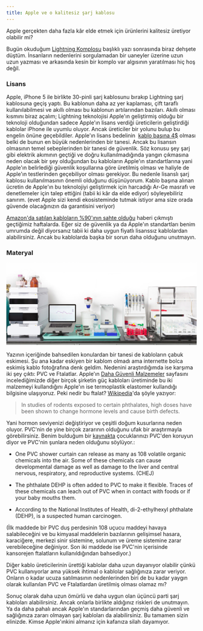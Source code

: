 ```yaml
---
title: Apple ve o kalitesiz şarj kablosu
---
```


Apple gerçekten daha fazla kâr elde etmek için ürünlerini kalitesiz üretiyor olabilir mi?

Bugün okuduğum 
[Lightning Komplosu](https://medium.com/turkce/apple-lightning-komplosu-94b83a3f526d) başlıklı yazı sonrasında biraz dehşete düştüm. İnsanların nedenlerini sorgulamadan bir uaneyler üzerine uzun uzun yazması ve arkasında kesin bir komplo var algısının yaratılması hiç hoş değil.

### Lisans

Apple, iPhone 5 ile birlikte 30-pinli şarj kablosunu bırakıp Lightning şarj kablosuna geçiş yaptı. Bu kablonun daha az yer kaplaması, çift taraflı kullanılabilmesi ve akıllı olması bu kablonun artılarından bazıları. Akıllı olması kısmını biraz açalım; Lightning teknolojisi Apple'ın geliştirmiş olduğu bir teknoloji olduğundan sadece Apple'ın lisans verdiği üreticilerin geliştirdiği kablolar iPhone ile uyumlu oluyor. Ancak üreticiler bir yolunu bulup bu engelin önüne geçebildiler. Apple'ın lisans bedelinin 
[kablo başına 4$](https://www.quora.com/Apple-company/What-is-the-royalty-Apple-charges-for-devices-which-use-its-30-pin-connector-for-iPhone-iPod-or-iPad) olması belki de bunun en büyük nedenlerinden bir tanesi. Ancak bu lisansın olmasının temel sebeplerinden bir tanesi de güvenlik. Söz konusu şey şarj gibi elektrik akımının geçtiği ve doğru kullanılmadığında yangın çıkmasına neden olacak bir şey olduğundan bu kabloların Apple'ın standartlarına yani Apple'ın belirlediği güvenlik koşullarına göre üretilmiş olması ve haliyle de Apple'ın testlerinden geçebiliyor olması gerekiyor. Bu nedenle lisanslı şarj kablosu kullanılmasının önemli olduğunu düşünüyorum. Kablo başına alınan ücretin de Apple'ın bu teknolojiyi geliştirmek için harcadığı Ar-Ge masrafı ve denetlemeler için talep ettiğini (tabii ki kâr da elde ediyor) söyleyebiliriz sanırım. (evet Apple sizi kendi ekosisteminde tutmak istiyor ama size orada güvende olacağınızın da garantisini veriyor)


[Amazon'da satılan kabloların %90'ının sahte olduğu](http://www.telegraph.co.uk/technology/2016/10/20/apple-finds-90-of-its-chargers-and-cables-on-amazon-are-fake/) haberi çıkmıştı geçtiğimiz haftalarda. Eğer siz de güvenlik ya da Apple'ın standartları benim umrumda değil diyorsanız tabii ki daha uygun fiyatlı lisanssız kablolardan alabilirsiniz. Ancak bu kablolarda başka bir sorun daha olduğunu unutmayın.

### Materyal

![test-lab](/uploads/test-lab.png)

Yazının içeriğinde bahsedilen konulardan bir tanesi de kabloların çabuk eskimesi. Şu ana kadar eskiyen bir kablom olmadı ama internette bolca eskimiş kablo fotoğrafına denk geldim. Nedenini araştırdığımda ise karşıma iki şey çıktı: PVC ve Ftalatlar. Apple'ın 
[Daha Güvenli Malzemeler](http://www.apple.com/tr/environment/safer-materials/) sayfasını incelediğimizde diğer birçok şirketin güç kabloları üretiminde bu iki malzemeyi kullandığını Apple'ın ise termoplastik elastomer kullandığı bilgisine ulaşıyoruz. Peki nedir bu ftalat? 
[Wikipedia](https://en.wikipedia.org/wiki/Phthalate)'da şöyle yazıyor:

>In studies of rodents exposed to certain phthalates, high doses have been shown to change hormone levels and cause birth defects.

Yani hormon seviyenizi değiştiriyor ve çeşitli doğum kusurlarına neden oluyor. PVC'nin de yine birçok zararının olduğunu ufak bir araştırmayla görebilirsiniz. Benim bulduğum bir 
[kaynakta](http://www.healthychild.org/easy-steps/reduce-your-use-of-pvc-in-plastics-and-other-household-products/) çocuklarınızı PVC'den koruyun diyor ve PVC'nin şunlara neden olduğunu söylüyor.:

* One PVC shower curtain can release as many as 108 volatile organic chemicals into the air. Some of these chemicals can cause developmental damage as well as damage to the liver and central nervous, respiratory, and reproductive systems. (CHEJ)

* The phthalate DEHP is often added to PVC to make it flexible. Traces of these chemicals can leach out of PVC when in contact with foods or if your baby mouths them.

* According to the National Institutes of Health, di-2-ethylhexyl phthalate (DEHP), is a suspected human carcinogen.

(İlk maddede bir PVC duş perdesinin 108 uçucu maddeyi havaya salabileceğini ve bu kimyasal maddelerin bazılarının gelişimsel hasara, karaciğere, merkezi sinir sistemine, solunum ve üreme sistemine zarar verebileceğine değiniyor. Son iki maddede ise PVC'nin içerisinde kansorejen ftalatların kullanıldığından bahsediyor.)

Diğer kablo üreticilerinin ürettiği kablolar daha uzun dayanıyor olabilir çünkü PVC kullanıyorlar ama yüksek ihtimal o kablolar sağlığınıza zarar veriyor. Onların o kadar ucuza satılmasının nedenlerinden biri de bu kadar yaygın olarak kullanılan PVC ve Ftalatlardan üretilmiş olması olamaz mı?

Sonuç olarak daha uzun ömürlü ve daha uygun olan üçüncü parti şarj kabloları alabilirsiniz. Ancak onlarla birlikte aldığınız riskleri de unutmayın. Ya da daha pahalı ancak Apple'ın standarlarından geçmiş daha güvenli ve sağlığınıza zararı olmayan şarj kabloları da alabilirsiniz. Bu tamamen sizin elinizde. Kimse Apple'ınkini almanız için kafanıza silah dayamıyor.